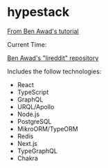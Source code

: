 # hypestack

[From Ben Awad's tutorial](https://www.youtube.com/watch?v=I6ypD7qv3Z8)

Current Time:

[Ben Awad's "lireddit" repository](https://github.com/benawad/lireddit)

Includes the follow technologies:

- React
- TypeScript
- GraphQL
- URQL/Apollo
- Node.js
- PostgreSQL
- MikroORM/TypeORM
- Redis
- Next.js
- TypeGraphQL
- Chakra
